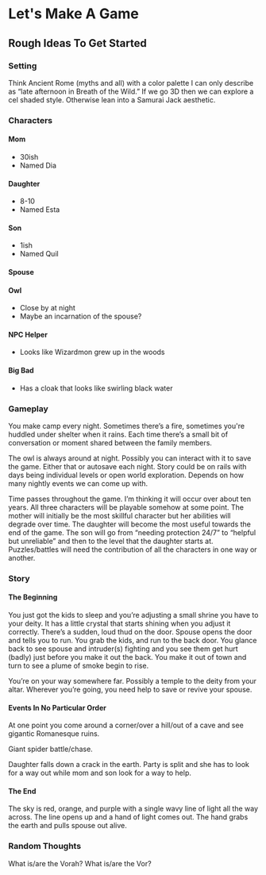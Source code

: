 # Let's Make A Game

## Rough Ideas To Get Started

### Setting
Think Ancient Rome (myths and all) with a color palette I can only describe as “late afternoon in Breath of the Wild.” If we go 3D then we can explore a cel shaded style. Otherwise lean into a Samurai Jack aesthetic.

### Characters
#### Mom
- 30ish
- Named Dia
#### Daughter
- 8-10
- Named Esta
#### Son
- 1ish
- Named Quil
#### Spouse
#### Owl
- Close by at night
- Maybe an incarnation of the spouse?
#### NPC Helper
- Looks like Wizardmon grew up in the woods
#### Big Bad
- Has a cloak that looks like swirling black water

### Gameplay
You make camp every night. Sometimes there’s a fire, sometimes you're huddled under shelter when it rains. Each time there’s a small bit of conversation or moment shared between the family members.

The owl is always around at night. Possibly you can interact with it to save the game. Either that or autosave each night. Story could be on rails with days being individual levels or open world exploration. Depends on how many nightly events we can come up with.

Time passes throughout the game. I’m thinking it will occur over about ten years. All three characters will be playable somehow at some point. The mother will initially be the most skillful character but her abilities will degrade over time. The daughter will become the most useful towards the end of the game. The son will go from “needing protection 24/7” to “helpful but unreliable” and then to the level that the daughter starts at. Puzzles/battles will need the contribution of all the characters in one way or another.

### Story
#### The Beginning
You just got the kids to sleep and you’re adjusting a small shrine you have to your deity. It has a little crystal that starts shining when you adjust it correctly. There’s a sudden, loud thud on the door. Spouse opens the door and tells you to run. You grab the kids, and run to the back door. You glance back to see spouse and intruder(s) fighting and you see them get hurt (badly) just before you make it out the back. You make it out of town and turn to see a plume of smoke begin to rise.

You’re on your way somewhere far. Possibly a temple to the deity from your altar. Wherever you’re going, you need help to save or revive your spouse.

#### Events In No Particular Order
At one point you come around a corner/over a hill/out of a cave and see gigantic Romanesque ruins.

Giant spider battle/chase.

Daughter falls down a crack in the earth. Party is split and she has to look for a way out while mom and son look for a way to help.

#### The End
The sky is red, orange, and purple with a single wavy line of light all the way across. The line opens up and a hand of light comes out. The hand grabs the earth and pulls spouse out alive.

### Random Thoughts
What is/are the Vorah? What is/are the Vor?
